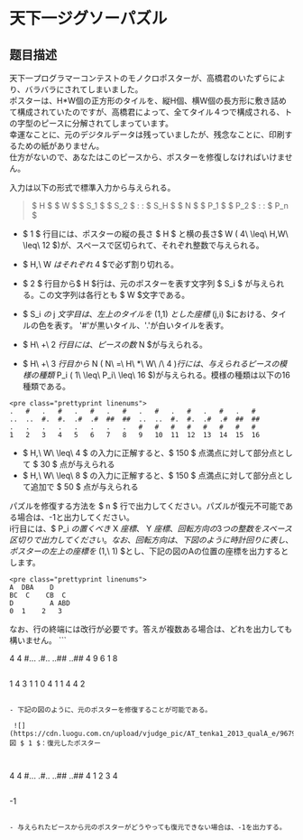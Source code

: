 # 天下一ジグソーパズル

## 题目描述

[problemUrl]: https://atcoder.jp/contests/tenka1-2013-quala/tasks/tenka1_2013_qualA_e

 天下一プログラマーコンテストのモノクロポスターが、高橋君のいたずらにより、バラバラにされてしまいました。  
 ポスターは、H\*W個の正方形のタイルを、縦H個、横W個の長方形に敷き詰めて構成されていたのですが、高橋君によって、全てタイル４つで構成される、トの字型のピースに分解されてしまっています。  
 幸運なことに、元のデジタルデータは残っていましたが、残念なことに、印刷するための紙がありません。  
 仕方がないので、あなたはこのピースから、ポスターを修復しなければいけません。

 入力は以下の形式で標準入力から与えられる。

> $ H $ $ W $ $ S_1 $ $ S_2 $ : : $ S_H $ $ N $ $ P_1 $ $ P_2 $ : : $ P_n $

- $ 1 $ 行目には、ポスターの縦の長さ $ H $ と横の長さ$ W $($ 4\ \leq\ H,W\ \leq\ 12 $)が、スペースで区切られて、それぞれ整数で与えられる。
- $ H,\ W $はそれぞれ$ 4 $で必ず割り切れる。

- $ 2 $ 行目から$ H $行は、元のポスターを表す文字列 $ S_i $ が与えられる。この文字列は各行とも $ W $文字である。
- $ S_i $の$ j $文字目は、左上のタイルを$ (1,1) $とした座標$ (j,i) $における、タイルの色を表す。 '#'が黒いタイル、'.'が白いタイルを表す。

- $ H\ +\ 2 $行目には、ピースの数$ N $が与えられる。
- $ H\ +\ 3 $行目から$ N $($ N\ =\ H\ *\ W\ /\ 4 $)行には、与えられるピースの模様の種類$ P_i $($ 1\ \leq\ P_i\ \leq\ 16 $)が与えられる。模様の種類は以下の16種類である。
 
```
<pre class="prettyprint linenums">
.   #   .   #   .   #   .   #   .   #   .   #   .   #   .   #  
..  ..  #.  #.  .#  .#  ##  ##  ..  ..  #.  #.  .#  .#  ##  ## 
.   .   .   .   .   .   .   .   #   #   #   #   #   #   #   #  
1   2   3   4   5   6   7   8   9   10  11  12  13  14  15  16
```

- $ H,\ W\ \leq\ 4 $ の入力に正解すると、$ 150 $ 点満点に対して部分点として $ 30 $ 点が与えられる
- $ H,\ W\ \leq\ 8 $ の入力に正解すると、$ 150 $ 点満点に対して部分点として追加で $ 50 $ 点が与えられる

 パズルを修復する方法を $ n $ 行で出力してください。パズルが復元不可能である場合は、-1と出力してください。  
 i行目には、$ P_i $の置くべき$ X $座標、$ Y $座標、回転方向の3つの整数をスペース区切りで出力してください。 なお、回転方向は、下図のように時計回りに表し、ポスターの左上の座標を$ (1,\ 1) $とし、下記の図のAの位置の座標を出力するとします。

```
<pre class="prettyprint linenums">
A  DBA    D     
BC  C    CB  C  
D         A ABD 
0  1    2   3
```

 なお、行の終端には改行が必要です。答えが複数ある場合は、どれを出力しても構いません。 ```

4 4
#...
.#..
..##
..##
4
9
6
1
8
```

 ```

1 4 3
1 1 0
4 1 1
4 4 2
```

- 下記の図のように、元のポスターを修復することが可能である。

 ![](https://cdn.luogu.com.cn/upload/vjudge_pic/AT_tenka1_2013_qualA_e/9679bde5561ce2148ffc33728f9e8c1ceab2f0b5.png)図 $ 1 $：復元したポスター

 

 ```

4 4
#...
.#..
..##
..##
4
1
2
3
4
```

 ```

-1
```

- 与えられたピースから元のポスターがどうやっても復元できない場合は、-1を出力する。

